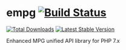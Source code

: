 # empg [![Build Status](https://travis-ci.org/cyveros/empg.svg?branch=master)](https://travis-ci.org/cyphp/empg)

[![Total Downloads](https://img.shields.io/packagist/dt/empg/empg.svg)](https://packagist.org/packages/cyphp/empg)
[![Latest Stable Version](https://img.shields.io/packagist/v/empg/empg.svg)](https://packagist.org/packages/cyphp/empg)

Enhanced MPG unified API library for PHP 7.x
